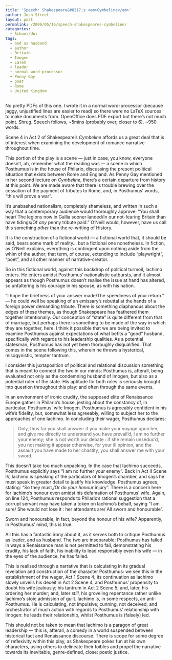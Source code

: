 ```yaml
---
title: 'Speech: Shakespeare&#8217;s <em>Cymbeline</em>'
author: Josh Street
layout: post
permalink: /2006/05/16/speech-shakespeares-cymbeline/
categories:
  - School/Uni
tags:
  - and as husband
  - author
  - Britain
  - Imogen
  - LaTeX
  - leader
  - normal word-processor
  - Penny Gay
  - poet
  - Rome
  - United Kingdom
---
```

No pretty PDFs of this one. I wrote it in a normal word-processor (because jaggy, unjustified lines are easier to read) so there were no LaTeX sources to make documents from. OpenOffice does PDF export but there&#8217;s not much point. Shrug. Speech follows, ~5mins (probably over, closer to 6). ~950 words.

Scene 4 in Act 2 of Shakespeare&#8217;s *Cymbeline* affords us a great deal that is of interest when examining the development of romance narrative throughout time.

This portion of the play is a scene &#8212; just in case, you know, everyone doesn&#8217;t, ah, remember what the reading was &#8212; a scene in which Posthumus is in the house of Philario, discussing the present political situation that exists between Rome and England. As Penny Gay mentioned in her second lecture on *Cymbeline*, there&#8217;s a certain departure from history at this point. We are made aware that there is trouble brewing over the cessation of the payment of tributes to Rome, and, in Posthumus&#8217; words, &#8220;this will prove a war&#8221;.

It&#8217;s unabashed nationalism, completely shameless, and written in such a way that a contemporary audience would thoroughly approve: &#8220;You shall hear/ The legions now in Gallia sooner landed/In our not-fearing Britain than have tidings/Of *any* penny tribute paid.&#8221; O&#8217;Neill would, however, have us call this something *other* than the re-writing of History.

It is the construction of a fictional world &#8212; a fictional world that, it should be said, bears some mark of reality&#8230; but a fictional one nonetheless. In fiction, as O&#8217;Neill explains, everything is contingent upon nothing aside from the whim of the author; that term, of course, extending to include &#8220;playwright&#8221;, &#8220;poet&#8221;, and all other manner of narrative-creator.

So in this fictional world, against this backdrop of political turmoil, Iachimo enters. He enters amidst Posthumus&#8217; nationalistic outbursts, and it almost appears as though Posthumus doesn&#8217;t realise the issue at hand has altered, so unfaltering is his courage in his spouse, as with his nation.

&#8220;I hope the briefness of your answer made/The speediness of your return.&#8221; &#8212; he could well be speaking of an emissary&#8217;s rebuttal at the hands of a foreign power demanding tribute. There is something diaphanous about the edges of these themes, as though Shakespeare has feathered them together intentionally. Our conception of &#8220;state&#8221; is quite different from that of marriage, but perhaps there is something to be made of the way in which they are together, here. I think it possible that we are being invited to examine Posthumus against expectations of what befits a &#8220;good&#8221; husband, specifically with regards to his leadership qualities. As a potential statesman, Posthumus has not yet been thoroughly disqualified. That comes in the scene following this, wherein he throws a hysterical, misogynistic, tempter tantrum.

I consider this juxtaposition of political and relational discussion something that is meant to connect the two in our minds: Posthumus is, afterall, being evaluated not only as the condemning husband of Imogen, but also as a potential ruler of the state. His aptitude for both roles is seriously brought into question throughout this play: and often through the same events.

In an environment of ironic crudity, the supposed elite of Renaissance Europe gather in Philario&#8217;s house, jesting about the constancy of, in particular, Posthumus&#8217; wife Imogen. Posthumus is agreeably confident in his wife&#8217;s fidelity, but, somewhat less agreeably, willing to subject her to the approaches of one Iachimo. In concluding their wager, Posthumus declares:

> Only, thus far you shall answer: if you make your voyage upon her, and give me directly to understand you have prevail&#8217;d, I am no further your enemy; she is not worth our debate : if she remain unseduc&#8217;d, you not making it appear otherwise, for your ill opinion, and the assault you have made to her chastity, you shall answer me with your sword.

This doesn&#8217;t take too much unpacking. In the case that Iachimo succeeds, Posthumus explicitly says &#8220;I am no further your enemy&#8221;. Back in Act II Scene IV, Iachimo is speaking of the particulars of Imogen&#8217;s chamber, and says he must speak in greater detail to justify his knowledge. Posthumus agrees, stating: &#8220;So they must,/Or do *your honour* injury&#8221;. There is a concern here for Iachimo&#8217;s honour even amidst his defamation of Posthumus&#8217; wife. Again, on line 124, Posthumus responds to Philario&#8217;s rational suggestion that a corrupt servant may have taken a token on Iachimo&#8217;s behalf, saying &#8220;I am sure/ She would not lose it : her attendants are/ All sworn and honourable&#8221;.

Sworn and honourable, in fact, beyond the honour of his wife? Apparently, in Posthumus&#8217; mind, this is true.

All this has a fantastic irony about it, as it serves both to critique Posthumus as leader, and as husband. The two are inseparable; Posthumus has failed in ways a Renaissance man is not permitted to fail, demonstrating his crudity, his lack of faith, his inability to lead responsibly even his wife &#8212; in the eyes of the audience, he has failed.

This is realised through a narrative that is calculating in its gradual revelation and construction of the character Posthumus: we see this in the establishment of the wager, Act 1 Scene 4; its continuation as Iachimo slowly unveils his deceit in Act 2 Scene 4, and Posthumus&#8217; propensity to doubt his wife jealously; his tantrum in Act 2 Scene 5; and, later, his ordering her murder; and, later *still*, his groveling repentance rather unlike Iachimo&#8217;s stoic admission of guilt. Iachimo is, in some respects, an anti-Posthumus. He is calculating, not impulsive; cunning, not deceived; and orchestrator of much action with regards to Posthumus&#8217; relationship with Imogen: he leads their relationship, whilst Posthumus is (falsely) led.

This should not be taken to mean that Iachimo is a paragon of great leadership &#8212; this is, afterall, a comedy in a world suspended between historical fact and Renaissance discourse. There is scope for some degree of reflexivity within this play, as Shakespeare pokes fun at his own characters, using others to delineate their foibles and propel the narrative towards its inevitable, genre-defined, close: poetic justice.
